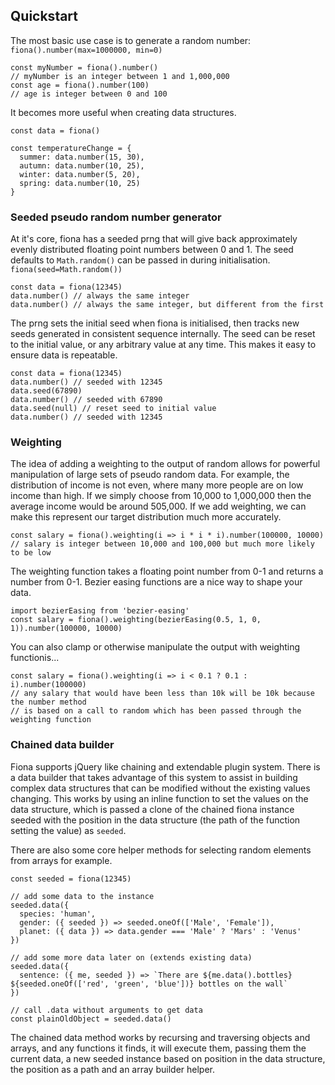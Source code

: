 ## Quickstart

The most basic use case is to generate a random number: `fiona().number(max=1000000, min=0)`

    const myNumber = fiona().number()
    // myNumber is an integer between 1 and 1,000,000
    const age = fiona().number(100)
    // age is integer between 0 and 100

It becomes more useful when creating data structures.

    const data = fiona()

    const temperatureChange = {
      summer: data.number(15, 30),
      autumn: data.number(10, 25),
      winter: data.number(5, 20),
      spring: data.number(10, 25)
    }

### Seeded pseudo random number generator

At it's core, fiona has a seeded prng that will give back approximately evenly distributed floating point numbers between 0 and 1. The seed defaults to `Math.random()` can be passed in during initialisation. `fiona(seed=Math.random())`

    const data = fiona(12345)
    data.number() // always the same integer
    data.number() // always the same integer, but different from the first

The prng sets the initial seed when fiona is initialised, then tracks new seeds generated in consistent sequence internally. The seed can be reset to the initial value, or any arbitrary value at any time. This makes it easy to ensure data is repeatable.

    const data = fiona(12345)
    data.number() // seeded with 12345
    data.seed(67890)
    data.number() // seeded with 67890
    data.seed(null) // reset seed to initial value
    data.number() // seeded with 12345

### Weighting

The idea of adding a weighting to the output of random allows for powerful manipulation of large sets of pseudo random data. For example, the distribution of income is not even, where many more people are on low income than high. If we simply choose from 10,000 to 1,000,000 then the average income would be around 505,000. If we add weighting, we can make this represent our target distribution much more accurately.

    const salary = fiona().weighting(i => i * i * i).number(100000, 10000)
    // salary is integer between 10,000 and 100,000 but much more likely to be low
    
The weighting function takes a floating point number from 0-1 and returns a number from 0-1. Bezier easing functions are a nice way to shape your data.

    import bezierEasing from 'bezier-easing'
    const salary = fiona().weighting(bezierEasing(0.5, 1, 0, 1)).number(100000, 10000)
    
You can also clamp or otherwise manipulate the output with weighting functionis...

    const salary = fiona().weighting(i => i < 0.1 ? 0.1 : i).number(100000)
    // any salary that would have been less than 10k will be 10k because the number method
    // is based on a call to random which has been passed through the weighting function

### Chained data builder

Fiona supports jQuery like chaining and extendable plugin system. There is a data builder that takes advantage of this system to assist in building complex data structures that can be modified without the existing values changing. This works by using an inline function to set the values on the data structure, which is passed a clone of the chained fiona instance seeded with the position in the data structure (the path of the function setting the value) as `seeded`.

There are also some core helper methods for selecting random elements from arrays for example.

    const seeded = fiona(12345)
    
    // add some data to the instance
    seeded.data({
      species: 'human',
      gender: ({ seeded }) => seeded.oneOf(['Male', 'Female']),
      planet: ({ data }) => data.gender === 'Male' ? 'Mars' : 'Venus'
    })
    
    // add some more data later on (extends existing data)
    seeded.data({
      sentence: ({ me, seeded }) => `There are ${me.data().bottles} ${seeded.oneOf(['red', 'green', 'blue'])} bottles on the wall`
    })
    
    // call .data without arguments to get data
    const plainOldObject = seeded.data()

The chained data method works by recursing and traversing objects and arrays, and any functions it finds, it will execute them, passing them the current data, a new seeded instance based on position in the data structure, the position as a path and an array builder helper.

